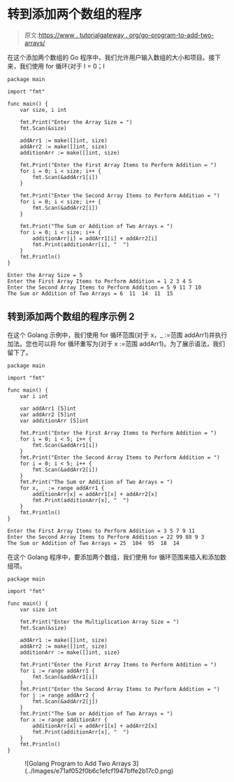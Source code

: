 # 转到添加两个数组的程序

> 原文:[https://www . tutorialgateway . org/go-program-to-add-two-arrays/](https://www.tutorialgateway.org/go-program-to-add-two-arrays/)

在这个添加两个数组的 Go 程序中，我们允许用户输入数组的大小和项目。接下来，我们使用 for 循环(对于 I = 0；I

```
package main

import "fmt"

func main() {
    var size, i int

    fmt.Print("Enter the Array Size = ")
    fmt.Scan(&size)

    addArr1 := make([]int, size)
    addArr2 := make([]int, size)
    additionArr := make([]int, size)

    fmt.Print("Enter the First Array Items to Perform Addition = ")
    for i = 0; i < size; i++ {
        fmt.Scan(&addArr1[i])
    }

    fmt.Print("Enter the Second Array Items to Perform Addition = ")
    for i = 0; i < size; i++ {
        fmt.Scan(&addArr2[i])
    }

    fmt.Print("The Sum or Addition of Two Arrays = ")
    for i = 0; i < size; i++ {
        additionArr[i] = addArr1[i] + addArr2[i]
        fmt.Print(additionArr[i], "  ")
    }
    fmt.Println()
}
```

```
Enter the Array Size = 5
Enter the First Array Items to Perform Addition = 1 2 3 4 5
Enter the Second Array Items to Perform Addition = 5 9 11 7 10
The Sum or Addition of Two Arrays = 6  11  14  11  15 
```

## 转到添加两个数组的程序示例 2

在这个 Golang 示例中，我们使用 for 循环范围(对于 x，_ :=范围 addArr1)并执行加法。您也可以将 for 循环重写为(对于 x :=范围 addArr1)。为了展示语法，我们留下了。

```
package main

import "fmt"

func main() {
    var i int

    var addArr1 [5]int
    var addArr2 [5]int
    var additionArr [5]int

    fmt.Print("Enter the First Array Items to Perform Addition = ")
    for i = 0; i < 5; i++ {
        fmt.Scan(&addArr1[i])
    }
    fmt.Print("Enter the Second Array Items to Perform Addition = ")
    for i = 0; i < 5; i++ {
        fmt.Scan(&addArr2[i])
    }
    fmt.Print("The Sum or Addition of Two Arrays = ")
    for x, _ := range addArr1 {
        additionArr[x] = addArr1[x] + addArr2[x]
        fmt.Print(additionArr[x], "  ")
    }
    fmt.Println()
}
```

```
Enter the First Array Items to Perform Addition = 3 5 7 9 11
Enter the Second Array Items to Perform Addition = 22 99 88 9 3
The Sum or Addition of Two Arrays = 25  104  95  18  14 
```

在这个 Golang 程序中，要添加两个数组，我们使用 for 循环范围来插入和添加数组项。

```
package main

import "fmt"

func main() {
    var size int

    fmt.Print("Enter the Multiplication Array Size = ")
    fmt.Scan(&size)

    addArr1 := make([]int, size)
    addArr2 := make([]int, size)
    additionArr := make([]int, size)

    fmt.Print("Enter the First Array Items to Perform Addition = ")
    for i := range addArr1 {
        fmt.Scan(&addArr1[i])
    }
    fmt.Print("Enter the Second Array Items to Perform Addition = ")
    for j := range addArr2 {
        fmt.Scan(&addArr2[j])
    }
    fmt.Print("The Sum or Addition of Two Arrays = ")
    for x := range additionArr {
        additionArr[x] = addArr1[x] + addArr2[x]
        fmt.Print(additionArr[x], "  ")
    }
    fmt.Println()
}
```

<figure class="wp-block-image size-large">![Golang Program to Add Two Arrays 3](../Images/e71af052f0b6c1efcf1947bffe2b17c0.png)</figure>